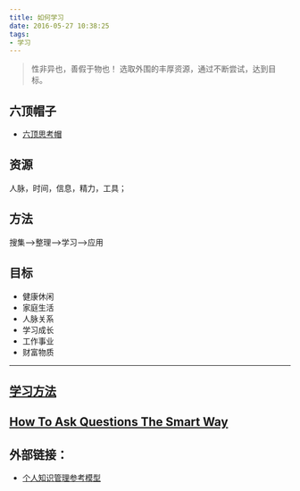 ```yaml
---
title: 如何学习
date: 2016-05-27 10:38:25
tags:
- 学习
---
```


> 性非异也，善假于物也！
> 选取外围的丰厚资源，通过不断尝试，达到目标。

## 六顶帽子
- [六顶思考帽](http://www.imkevinyang.com/2009/03/%E5%85%AD%E9%A1%B6%E6%80%9D%E8%80%83%E5%B8%BD.html)

## 资源
人脉，时间，信息，精力，工具；

## 方法
搜集——>整理——>学习——>应用

## 目标
- 健康休闲
- 家庭生活
- 人脉关系
- 学习成长
- 工作事业
- 财富物质

---

## [学习方法](https://github.com/lyloou/hexo/blob/master/source/images/20160604/aim.png?raw=true)

## [How To Ask Questions The Smart Way](http://www.catb.org/~esr/faqs/smart-questions.html)

## 外部链接：
- [个人知识管理参考模型](http://www.360doc.com/content/09/0620/02/116320_3966096.shtml)

